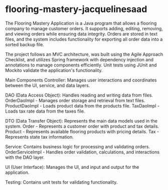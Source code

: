 # flooring-mastery-jacquelinesaad

The Flooring Mastery Application is a Java program that allows a flooring company to manage customer orders.
It supports adding, editing, removing, and viewing orders while ensuring data integrity.
Orders are stored in text files, and the system includes functionality for exporting all order data into a sorted backup file.

The project follows an MVC architecture, was built using the Agile Approach Checklist, 
and utilizes Spring framework with dependency injection and annotations to manage components efficiently. 
Unit tests using JUnit and Mockito validate the application's functionality.

Main Components
Controller: Manages user interactions and coordinates between the UI, service, and data layers.

DAO (Data Access Object): Handles reading and writing data from files.
OrderDaoImpl - Manages order storage and retrieval from text files.
ProductDaoImpl - Loads product data from the products file.
TaxDaoImpl - Loads tax rate data from the taxes file.

DTO (Data Transfer Object): Represents the main data models used in the system.
Order - Represents a customer order with product and tax details.
Product - Represents available flooring products with pricing details.
Tax - Represents state tax information.

Service: Contains business logic for processing and validating orders.
OrderServiceImpl - Handles order validation, calculations, and interactions with the DAO layer.

UI (User Interface): Manages the UI, and input and output for the application.

Testing: Contains unit tests for validating functionality.